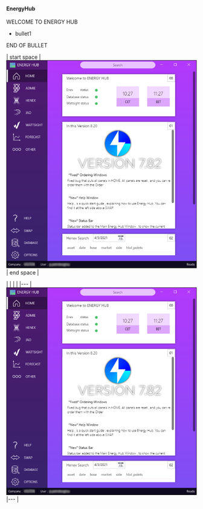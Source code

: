 #### EnergyHub 
 WELCOME TO ENERGY HUB 

* bullet1

END OF BULLET

| start space | ![alt text](https://raw.githubusercontent.com/panospetridisoglou/Website-Pages/main/EnergyHub/energy%20hub.png) |   end space   |

|   	|   	|   	|
|---	|  ![alt text](https://raw.githubusercontent.com/panospetridisoglou/Website-Pages/main/EnergyHub/energy%20hub.png) |---	|
